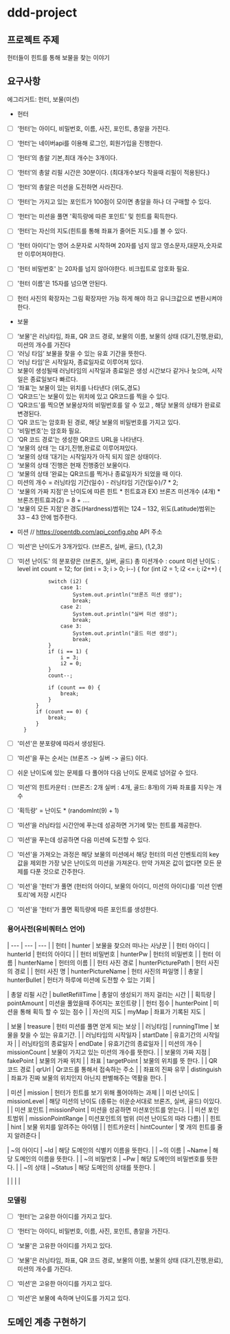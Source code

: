 # ddd-project

## 프로젝트 주제
헌터들이 힌트를 통해 보물을 찾는 이야기

## 요구사항

에그리거트: 헌터, 보물(미션)
* 헌터
- [ ] ‘헌터’는 아이디, 비밀번호, 이름, 사진, 포인트, 총알을 가진다.
- [ ] ‘헌터’는 네이버api를 이용해 로그인, 회원가입을 진행한다.
- [ ] ‘헌터’의 총알 기본,최대 개수는 3개이다.
- [ ] ‘헌터’의 총알 리필 시간은 30분이다. (최대개수보다 작을때 리필이 적용된다.)
- [ ] ‘헌터’의 총알은 미션을 도전하면 사라진다.
- [ ] ‘헌터’는 가지고 있는 포인트가 100점이 모이면 총알을 하나 더 구매할 수 있다. 
- [ ] ‘헌터’는 미션을 풀면 '획득량에 따른 포인트' 및 힌트를 획득한다.
- [ ] ‘헌터’는 자신의 지도(힌트를 통해 좌표가 줄어든 지도.)를 볼 수 있다.
- [ ]  '헌터 아이디'는 영어 소문자로 시작하며 20자를 넘지 않고 영소문자,대문자,숫자로만 이루어져야한다.
- [ ]  '헌터 비밀번호' 는 20자를 넘지 않아야한다. 비크립트로 암호화 필요.
- [ ]  '헌터 이름'은 15자를 넘으면 안된다.
- [ ]   헌터 사진의 확장자는 그림 확장자만 가능 하게 해야 하고 유니크값으로 변환시켜야한다.


* 보물
- [ ] ‘보물'은 러닝타임, 좌표, QR 코드 경로, 보물의 이름, 보물의 상태 (대기,진행,완료), 미션의 개수를 가진다
- [ ] ‘러닝 타임’ 보물을 찾을 수 있는 유효 기간을 뜻한다.
- [ ] ‘러닝 타임'은 시작일자, 종료일자로 이루어져 있다.
- [ ]  보물이 생성될때 러닝타임의 시작일과 종료일은 생성 시간보다 같거나 늦으며, 시작일은 종료일보다 빠르다.
- [ ] ‘좌표’는 보물이 있는 위치를 나타낸다 (위도,경도)
- [ ] ‘QR코드'는 보물이 있는 위치에 있고 QR코드를 찍을 수 있다.
- [ ] ‘QR코드'를 찍으면 보물상자의 비밀번호를 알 수 있고 , 해당 보물의 상태가 완료로 변경된다.
- [ ] ‘QR 코드’는 암호화 된 경로, 해당 보물의 비밀번호를 가지고 있다.
- [ ]  '비밀번호'는  암호화 필요.
- [ ] ‘QR 코드 경로’는 생성한 QR코드 URL을 나타낸다.
- [ ] ‘보물의 상태 ’는 대기,진행,완료로 이루어져있다.
- [ ] ‘보물의 상태 ’대기는 시작일자가 아직 되지 않은 상태이다.
- [ ] ‘보물의 상태 ’진행은 현재 진행중인 보물이다.
- [ ] ‘보물의 상태 ’완료는 QR코드를 찍거나 종료일자가 되었을 때 이다.
- [ ]   미션의 개수 = 러닝타임 기간(일수)  - 러닝타임 기간(일수)/7 * 2; 
- [ ] '보물의 가짜 지점'은  난이도에 따른 힌트 * 힌트효과 EX) 브론즈 미션개수 (4개) * 브론즈힌트효과(2) = 8  + ....
- [ ]  '보물의 모든 지점'은 경도(Hardness)범위는 124 – 132, 위도(Latitude)범위는 33 – 43 안에 범주한다.

* 미션
// https://opentdb.com/api_config.php API 주소
- [ ] ‘미션’은 난이도가 3개가있다. (브론즈, 실버, 골드), (1,2,3)
- [ ] ‘미션 난이도' 의  분포량은 (브론즈, 실버, 골드)
총 미션개수 : count 
미션 난이도 : level
int count = 12;
       for (int i = 3; i > 0; i--) {
            for (int i2 = 1; i2 <= i; i2++) {

                switch (i2) {
                    case 1:
                        System.out.println("브론즈 미션 생성");
                        break;
                    case 2:
                        System.out.println("실버 미션 생성");
                        break;
                    case 3:
                        System.out.println("골드 미션 생성");
                        break;
                }
                if (i == 1) {
                    i = 3;
                    i2 = 0;
                }
                count--;

                if (count == 0) {
                    break;
                }
            }
            if (count == 0) {
                break;
            }
        }
- [ ] '미션'은 분포량에 따라서 생성된다.        
- [ ] ‘미션'을 푸는 순서는 (브론즈 -> 실버 -> 골드) 이다. 
- [ ]  쉬운 난이도에 있는 문제를 다 풀어야 다음 난이도 문제로 넘어갈 수 있다. 
- [ ] ‘미션’의 힌트카운터 : (브론즈: 2개 실버 : 4개, 골드: 8개)의 가짜 좌표를 지우는 개수
- [ ] '획득량' = 난이도 * (randomInt(9) + 1)
- [ ] ‘미션’을 러닝타임 시간안에 푸는데 성공하면 거기에 맞는 힌트를 제공한다.
- [ ] ‘미션’을 푸는데 성공하면 다음 미션에 도전할 수 있다.
- [ ] '미션'을 가져오는 과정은 해당 보물의 미션에서 해당 헌터의 미션 인벤토리의 key 값을 제외한 가장 낮은 난이도의 미션을 가져온다. 만약 가져온 값이 없다면 모든 문제를 다푼 것으로 간주한다.
- [ ] '미션'을 '헌터'가 풀면 (헌터의 아이디, 보물의 아이디, 미션의 아이디)를 '미션 인벤토리'에 저장 시킨다
- [ ] '미션'을 '헌터'가 풀면 획득량에 따른 포인트를 생성한다.





### 용어사전(유비쿼터스 언어)

| --- | --- | --- |
| 헌터 | hunter | 보물을 찾으러 떠나는 사냥꾼 |
| 헌터 아이디 | hunterId | 헌터의 아이디 |
| 헌터 비밀번호 | hunterPw | 헌터의 비밀번호 |
| 헌터 이름 | hunterName | 헌터의 이름 |
| 헌터 사진 경로 | hunterPicturePath | 헌터 사진의 경로 |
| 헌터 사진 명 | hunterPictureName | 헌터 사진의 파일명 |
| 총알 | hunterBullet | 헌터가 하루에 미션에 도전할 수 있는 기회 |

|  총알 리필 시간 |  bulletRefillTime  | 총알이 생성되기 까지 걸리는 시간  |
|  획득량 |  pointAmount  |  미션을 풀었을때 주어지는 포인트량   |
| 헌터 점수 | hunterPoint | 미션을 통해 획득 할 수 있는 점수 |
| 자신의 지도 |  myMap  |  좌표가 기록된 지도  |


| 보물 | treasure | 헌터 미션를 풀면 얻게 되는 보상 |
| 러닝타임 | runningTIme | 보물을 찾을 수 있는 유효기간. |
| 러닝타임의 시작일자  | startDate | 유효기간의 시작일자 |
| 러닝타임의 종료일자  | endDate | 유효기간의 종료일자 |
| 미션의 개수 | missionCount | 보물이 가지고 있는 미션의 개수를 뜻한다. |
| 보물의 가짜 지점 | fakePoint | 보물의 가짜 위치 |
| 좌표 | targetPoint | 보물의 위치를 뜻 한다. | 
| QR 코드 경로 | qrUrl | Qr코드를 통해서 접속하는 주소 |
| 좌표의 진짜 유무 | distinguish | 좌표가 진짜 보물의 위치인지 아닌지 판별해주는 역활을 한다. |


| 미션 | mission | 헌터가 힌트를 보기 위해 풀어야하는 과제 |
| 미션 난이도 | missionLevel | 해당 미션의 난이도 (종류는 쉬운순서대로 브론즈, 실버, 골드) 이있다. |
| 미션 포인트 | missionPoint | 미션을 성공하면 미션포인트를 얻는다. |
| 미션 포인트범위 | missionPointRange | 미션포인트의 범위 (미션 난이도의 따라 다름) |
| 힌트 | hint | 보물 위치를 알려주는 아이템 |
| 힌트카운터 | hintCounter | 몇 개의 힌트를 줄지 알려준다 |

| ~의 아이디 | ~Id | 해당 도메인의 식별키 이름을 뜻한다. |
| ~의 이름 | ~Name | 해당 도메인의 이름을 뜻한다. |
| ~의 비밀번호 | ~Pw | 해당 도메인의 비밀번호를 뜻한다. |
| ~의 상태 | ~Status | 해당 도메인의 상태를 뜻한다. |


|  |  |  |


### **모델링**
- [ ] ‘헌터’는 고유한 아이디를 가지고 있다.
- [ ] ‘헌터’는 아이디, 비밀번호, 이름, 사진, 포인트, 총알을 가진다.
- [ ] ‘보물'은 고유한 아이디를 가지고 있다.
- [ ] ‘보물'은 러닝타임, 좌표, QR 코드 경로, 보물의 이름, 보물의 상태 (대기,진행,완료), 미션의 개수를 가진다.
- [ ] ‘미션’은 고유한 아이디를 가지고 있다.
- [ ] ‘미션’은 보물에 속하며 난이도를 가지고 있다.
 
 
 ## 도메인 계층 구현하기
 
